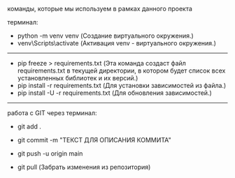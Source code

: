 команды,  которые мы используем в рамках данного проекта

терминал:
- python -m venv venv (Создание виртуального окружения.)
- venv\Scripts\activate (Активация venv - виртуального окружения.)

_____________________________________________________________________________________________________________________________________________________________________
- pip freeze > requirements.txt (Эта команда создаст файл requirements.txt в текущей директории, в котором будет список всех установленных библиотек и их версий.)
- pip install -r requirements.txt (Для установки зависимостей из файла.)
- pip install -U -r requirements.txt (Для обновления зависимостей.)

_____________________________________________________________________________________________________________________________________________________________________
работа с GIT через терминал:
- git add .
- git commit -m "ТЕКСТ ДЛЯ ОПИСАНИЯ КОММИТА"
- git push -u origin main

- git pull (Забрать изменения из репозитория)
